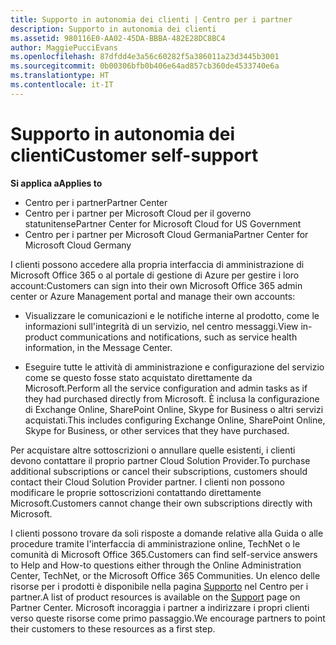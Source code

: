 ```yaml
---
title: Supporto in autonomia dei clienti | Centro per i partner
description: Supporto in autonomia dei clienti
ms.assetid: 980116E0-AA02-45DA-BBBA-482E28DC8BC4
author: MaggiePucciEvans
ms.openlocfilehash: 87dfdd4e3a56c60282f5a386011a23d3445b3001
ms.sourcegitcommit: 0b00306bfb0b406e64ad857cb360de4533740e6a
ms.translationtype: HT
ms.contentlocale: it-IT
---
```

# <a name="customer-self-support"></a><span data-ttu-id="2f31c-103">Supporto in autonomia dei clienti</span><span class="sxs-lookup"><span data-stu-id="2f31c-103">Customer self-support</span></span>

**<span data-ttu-id="2f31c-104">Si applica a</span><span class="sxs-lookup"><span data-stu-id="2f31c-104">Applies to</span></span>**

-  <span data-ttu-id="2f31c-105">Centro per i partner</span><span class="sxs-lookup"><span data-stu-id="2f31c-105">Partner Center</span></span>
-  <span data-ttu-id="2f31c-106">Centro per i partner per Microsoft Cloud per il governo statunitense</span><span class="sxs-lookup"><span data-stu-id="2f31c-106">Partner Center for Microsoft Cloud for US Government</span></span>
-  <span data-ttu-id="2f31c-107">Centro per i partner per Microsoft Cloud Germania</span><span class="sxs-lookup"><span data-stu-id="2f31c-107">Partner Center for Microsoft Cloud Germany</span></span>

<span data-ttu-id="2f31c-108">I clienti possono accedere alla propria interfaccia di amministrazione di Microsoft Office 365 o al portale di gestione di Azure per gestire i loro account:</span><span class="sxs-lookup"><span data-stu-id="2f31c-108">Customers can sign into their own Microsoft Office 365 admin center or Azure Management portal and manage their own accounts:</span></span>

-   <span data-ttu-id="2f31c-109">Visualizzare le comunicazioni e le notifiche interne al prodotto, come le informazioni sull'integrità di un servizio, nel centro messaggi.</span><span class="sxs-lookup"><span data-stu-id="2f31c-109">View in-product communications and notifications, such as service health information, in the Message Center.</span></span>

-   <span data-ttu-id="2f31c-110">Eseguire tutte le attività di amministrazione e configurazione del servizio come se questo fosse stato acquistato direttamente da Microsoft.</span><span class="sxs-lookup"><span data-stu-id="2f31c-110">Perform all the service configuration and admin tasks as if they had purchased directly from Microsoft.</span></span> <span data-ttu-id="2f31c-111">È inclusa la configurazione di Exchange Online, SharePoint Online, Skype for Business o altri servizi acquistati.</span><span class="sxs-lookup"><span data-stu-id="2f31c-111">This includes configuring Exchange Online, SharePoint Online, Skype for Business, or other services that they have purchased.</span></span>

<span data-ttu-id="2f31c-112">Per acquistare altre sottoscrizioni o annullare quelle esistenti, i clienti devono contattare il proprio partner Cloud Solution Provider.</span><span class="sxs-lookup"><span data-stu-id="2f31c-112">To purchase additional subscriptions or cancel their subscriptions, customers should contact their Cloud Solution Provider partner.</span></span> <span data-ttu-id="2f31c-113">I clienti non possono modificare le proprie sottoscrizioni contattando direttamente Microsoft.</span><span class="sxs-lookup"><span data-stu-id="2f31c-113">Customers cannot change their own subscriptions directly with Microsoft.</span></span>

<span data-ttu-id="2f31c-114">I clienti possono trovare da soli risposte a domande relative alla Guida o alle procedure tramite l'interfaccia di amministrazione online, TechNet o le comunità di Microsoft Office 365.</span><span class="sxs-lookup"><span data-stu-id="2f31c-114">Customers can find self-service answers to Help and How-to questions either through the Online Administration Center, TechNet, or the Microsoft Office 365 Communities.</span></span> <span data-ttu-id="2f31c-115">Un elenco delle risorse per i prodotti è disponibile nella pagina [Supporto](https://partnercenter.microsoft.com/partner/support) nel Centro per i partner.</span><span class="sxs-lookup"><span data-stu-id="2f31c-115">A list of product resources is available on the [Support](https://partnercenter.microsoft.com/partner/support) page on Partner Center.</span></span> <span data-ttu-id="2f31c-116">Microsoft incoraggia i partner a indirizzare i propri clienti verso queste risorse come primo passaggio.</span><span class="sxs-lookup"><span data-stu-id="2f31c-116">We encourage partners to point their customers to these resources as a first step.</span></span>

 

 



